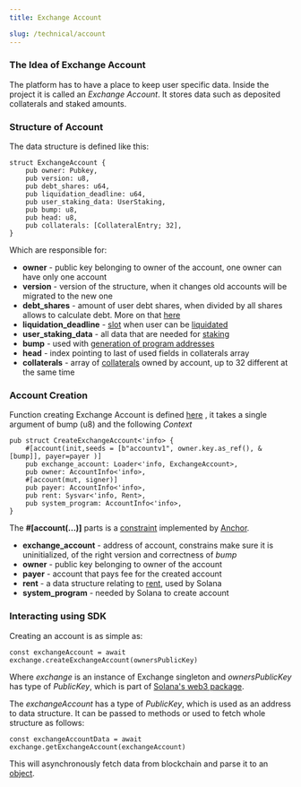 ```yaml
---
title: Exchange Account 

slug: /technical/account
---
```


### The Idea of Exchange Account
The platform has to have a place to keep user specific data. Inside the project it is called an _Exchange Account_. It stores data such as deposited collaterals and staked amounts.


### Structure of Account

The data structure is defined like this:

    struct ExchangeAccount {
        pub owner: Pubkey,
        pub version: u8,
        pub debt_shares: u64,
        pub liquidation_deadline: u64,
        pub user_staking_data: UserStaking,
        pub bump: u8,
        pub head: u8,
        pub collaterals: [CollateralEntry; 32],
    }

Which are responsible for:
* **owner** - public key belonging to owner of the account, one owner can have only one account
* **version** - version of the structure, when it changes old accounts will be migrated to the new one
* **debt_shares** - amount of user debt shares, when divided by all shares allows to calculate debt. More on that [here](/docs/technical/minting#debt)
* **liquidation_deadline** - [slot](https://docs.solana.com/terminology#slot) when user can be [liquidated](/docs/technical/collateral#liquidation)
* **user_staking_data** - all data that are needed for [staking](/docs/technical/staking)
* **bump** - used with [generation of program addresses](https://docs.solana.com/developing/programming-model/calling-between-programs#hash-based-generated-program-addresses)
* **head** - index pointing to last of used fields in collaterals array
* **collaterals** - array of [collaterals](/docs/technical/collaterals) owned by account, up to 32 different at the same time

### Account Creation

Function creating Exchange Account is defined 
[here](https://github.com/Synthetify/synthetify-protocol/blob/ef5e4a65e3009e8a957d3382fc67d3b721115af8/programs/exchange/src/lib.rs#L24-L33) 
, it takes a single argument of bump (u8) and the following _Context_

    pub struct CreateExchangeAccount<'info> {
        #[account(init,seeds = [b"accountv1", owner.key.as_ref(), &[bump]], payer=payer )]
        pub exchange_account: Loader<'info, ExchangeAccount>,
        pub owner: AccountInfo<'info>,
        #[account(mut, signer)]
        pub payer: AccountInfo<'info>,
        pub rent: Sysvar<'info, Rent>,
        pub system_program: AccountInfo<'info>,
    }

The __#[account(...)]__ parts is a [constraint](https://project-serum.github.io/anchor/tutorials/tutorial-2.html#defining-a-program) 
implemented by [Anchor](https://project-serum.github.io/anchor/getting-started/introduction.html).

* **exchange_account** - address of account, constrains make sure it is uninitialized, of the right version and correctness of _bump_
* **owner** - public key belonging to owner of the account
* **payer** - account that pays fee for the created account
* **rent** - a data structure relating to [rent](https://docs.solana.com/developing/programming-model/accounts#rent), used by Solana
* **system_program** - needed by Solana to create account


### Interacting using SDK

Creating an account is as simple as:     

    const exchangeAccount = await exchange.createExchangeAccount(ownersPublicKey)

Where _exchange_ is an instance of Exchange singleton and _ownersPublicKey_ has type of _PublicKey_, which is part of 
[Solana's web3 package](https://solana-labs.github.io/solana-web3.js/).


The _exchangeAccount_ has a type of _PublicKey_, which is used as an address to data structure.
It can be passed to methods or used to fetch whole structure as follows: 

    const exchangeAccountData = await exchange.getExchangeAccount(exchangeAccount)

This will asynchronously fetch data from blockchain and parse it to an 
[object](https://github.com/Synthetify/synthetify-protocol/blob/ef5e4a65e3009e8a957d3382fc67d3b721115af8/sdk/src/exchange.ts#L1187-L1195).